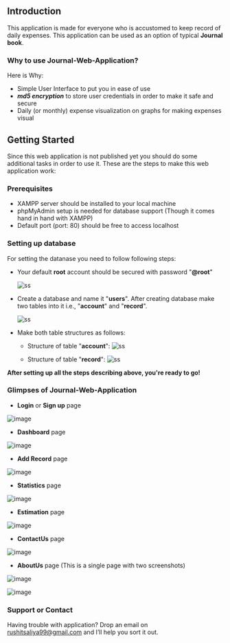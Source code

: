 ## Introduction

This application is made for everyone who is accustomed to keep record of daily expenses. This application can be used as an option of typical **Journal book**.

### Why to use Journal-Web-Application?
Here is Why:
* Simple User Interface to put you in ease of use
* _**md5 encryption**_ to store user credentials in order to make it safe and secure 
* Daily (or monthly) expense visualization on graphs for making expenses visual

## Getting Started

Since this web application is not published yet you should do some additional tasks in order to use it. These are the steps to make this web application work:

### Prerequisites
* XAMPP server should be installed to your local machine
* phpMyAdmin setup is needed for database support (Though it comes hand in hand with XAMPP)
* Default port (port: 80) should be free to access localhost

### Setting up database

For setting the datanase you need to follow following steps:

- Your default **root** account should be secured with password "**@root**"

  ![ss](https://user-images.githubusercontent.com/42318209/58377603-082b5d80-7fa2-11e9-88e6-dbce5c8fce01.png)

- Create a database and name it "**users**". After creating database make two tables into it i.e., "**account**" and "**record**".

  ![ss](https://user-images.githubusercontent.com/42318209/58377641-cbac3180-7fa2-11e9-8f0f-b0fcd1f068f3.png)

- Make both table structures as follows:

  - Structure of table "**account**":
  ![ss](https://user-images.githubusercontent.com/42318209/58377677-bbe11d00-7fa3-11e9-889e-53132035183a.png)
  
  - Structure of table "**record**":
  ![ss](https://user-images.githubusercontent.com/42318209/58377700-242ffe80-7fa4-11e9-8f76-f6ef8b383869.png)

**After setting up all the steps describing above, you're ready to go!**

### Glimpses of Journal-Web-Application

* **Login** or **Sign up** page

![image](https://user-images.githubusercontent.com/42318209/58369318-585cde00-7f16-11e9-9686-06e968575794.png)


* **Dashboard** page

![image](https://user-images.githubusercontent.com/42318209/58369339-abcf2c00-7f16-11e9-824d-5efbc6162016.png)


* **Add Record** page

![image](https://user-images.githubusercontent.com/42318209/58369384-4f204100-7f17-11e9-9b6e-3f0752f35291.png)


* **Statistics** page

![image](https://user-images.githubusercontent.com/42318209/58369390-6c550f80-7f17-11e9-89e6-a5a5a0c4a3b2.png)


* **Estimation** page

![image](https://user-images.githubusercontent.com/42318209/58369401-8f7fbf00-7f17-11e9-9eae-b561446f740a.png)


* **ContactUs** page

![image](https://user-images.githubusercontent.com/42318209/58369419-ac1bf700-7f17-11e9-964b-46a8e28e40a7.png)


* **AboutUs** page (This is a single page with two screenshots)

![image](https://user-images.githubusercontent.com/42318209/58369436-dc639580-7f17-11e9-8e73-3379b1d7d6d4.png)

![image](https://user-images.githubusercontent.com/42318209/58369447-0321cc00-7f18-11e9-8b35-4c70472ea3d4.png)


### Support or Contact

Having trouble with application? Drop an email on rushitsaliya99@gmail.com and I’ll help you sort it out.
